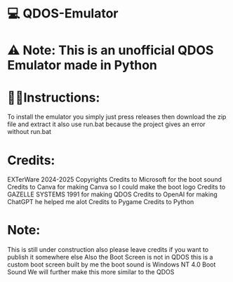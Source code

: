 # 💻 QDOS-Emulator
# ⚠ Note: This is an unofficial QDOS Emulator made in Python
# 👨‍🏫Instructions:
To install the emulator you simply just press releases then download the zip file and extract it also use run.bat because the project gives an error without run.bat
# Credits:
EXTerWare 2024-2025 Copyrights
Credits to Microsoft for the boot sound
Credits to Canva for making Canva so I could make the boot logo
Credits to GAZELLE SYSTEMS 1991 for making QDOS
Credits to OpenAI for making ChatGPT he helped me alot
Credits to Pygame
Credits to Python
# Note: 
This is still under construction also please leave credits if you want to publish it somewhere else Also the Boot Screen is not in QDOS this is a custom boot screen built by me the boot sound is Windows NT 4.0 Boot Sound We will further make this more similar to the QDOS 

